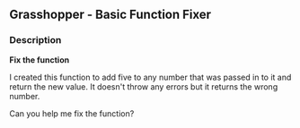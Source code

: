 ## Grasshopper - Basic Function Fixer

### Description

**Fix the function**

I created this function to add five to any number that was passed in to it and return the new value. It doesn't throw any errors but it returns the wrong number.

Can you help me fix the function?